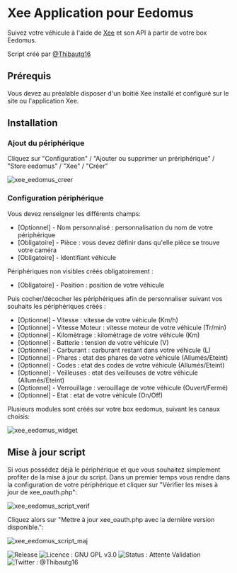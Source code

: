 # Xee Application pour Eedomus
Suivez votre véhicule à l'aide de [Xee](http://www.xee.com/) et son API à partir de votre box Eedomus.

Script créé par [@Thibautg16](https://twitter.com/Thibautg16/)

## Prérequis 
Vous devez au préalable disposer d'un boitié Xee installé et configuré sur le site ou l'application Xee.

## Installation
### Ajout du périphérique 
Cliquez sur "Configuration" / "Ajouter ou supprimer un prériphérique" / "Store eedomus" / "Xee" / "Créer"

![xee_eedomus_creer](https://user-images.githubusercontent.com/4451322/34133139-6a700086-e453-11e7-8ab4-9df79aebdba4.png)

### Configuration périphérique
Vous devez renseigner les différents champs:

* [Optionnel] - Nom personnalisé : personnalisation du nom de votre périphérique
* [Obligatoire] - Pièce : vous devez définir dans qu'elle pièce se trouve votre caméra
* [Obligatoire] - Identifiant véhicule


Périphériques non visibles créés obligatoirement :

* [Obligatoire] - Position : position de votre véhicule 

Puis cocher/décocher les périphériques afin de personnaliser suivant vos souhaits les périphériques créés : 

* [Optionnel] - Vitesse : vitesse de votre véhicule (Km/h)
* [Optionnel] - Vitesse Moteur : vitesse moteur de votre véhicule (Tr/min)
* [Optionnel] - Kilomètrage : kilomètrage de votre véhicule (Km)
* [Optionnel] - Batterie : tension de votre véhicule (V)
* [Optionnel] - Carburant : carburant restant dans votre véhicule (L)
* [Optionnel] - Phares : etat des phares de votre véhicule (Allumés/Eteint)
* [Optionnel] - Codes : etat des codes de votre véhicule (Allumés/Eteint)
* [Optionnel] - Veilleuses : etat des veilleuses de votre véhicule (Allumés/Eteint)
* [Optionnel] - Verrouillage : verouillage de votre véhicule (Ouvert/Fermé)
* [Optionnel] - Etat : etat de votre véhicule (On/Off)



Plusieurs modules sont créés sur votre box eedomus, suivant les canaux choisis:

![xee_eedomus_widget](https://user-images.githubusercontent.com/4451322/34132405-f3e8f100-e44f-11e7-998c-49bb461ea43b.png)


## Mise à jour script
Si vous possédez déjà le périphérique et que vous souhaitez simplement profiter de la mise à jour du script.
Dans un premier temps vous rendre dans la configuration de votre périphérique et cliquer sur "Vérifier les mises à jour de xee_oauth.php":

![xee_eedomus_script_verif](https://user-images.githubusercontent.com/4451322/34959888-bda63d2e-fa38-11e7-93ca-5022effda527.png)


Cliquez alors sur "Mettre à jour xee_oauth.php avec la dernière version disponible.":

![xee_eedomus_script_maj](https://user-images.githubusercontent.com/4451322/34960084-af7cbb3c-fa39-11e7-8ff1-b31f13cb525d.png)



![Release](https://img.shields.io/github/release/Thibautg16/XeeAppEedomus.svg?style=for-the-badge)
![Licence : GNU GPL v3.0](https://img.shields.io/github/license/Thibautg16/XeeAppEedomus.svg?style=for-the-badge)
![Status : Attente Validation](https://img.shields.io/badge/Status-Attente_Validation-red.svg?style=for-the-badge)
![Twitter : @Thibautg16](https://img.shields.io/badge/twitter-@Thibautg16-blue.svg?style=for-the-badge)

